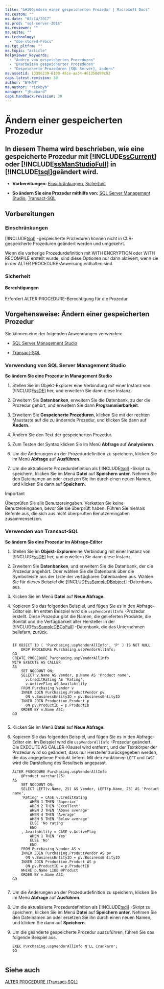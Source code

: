 ```yaml
---
title: "&#196;ndern einer gespeicherten Prozedur | Microsoft Docs"
ms.custom: ""
ms.date: "03/14/2017"
ms.prod: "sql-server-2016"
ms.reviewer: ""
ms.suite: ""
ms.technology: 
  - "dbe-stored-Procs"
ms.tgt_pltfrm: ""
ms.topic: "article"
helpviewer_keywords: 
  - "Ändern von gespeicherten Prozeduren"
  - "Bearbeiten gespeicherter Prozeduren"
  - "Gespeicherte Prozeduren [SQL Server], ändern"
ms.assetid: 13396239-6100-48ce-aa34-461358d99c92
caps.latest.revision: 30
author: "BYHAM"
ms.author: "rickbyh"
manager: "jhubbard"
caps.handback.revision: 30
---
```

# &#196;ndern einer gespeicherten Prozedur
    
##  <a name="Top"></a> In diesem Thema wird beschrieben, wie eine gespeicherte Prozedur mit [!INCLUDE[ssCurrent](../../includes/sscurrent-md.md)] oder [!INCLUDE[ssManStudioFull](../../includes/ssmanstudiofull-md.md)] in [!INCLUDE[tsql](../../includes/tsql-md.md)]geändert wird.  
  
-   **Vorbereitungen:**  [Einschränkungen](#Restrictions), [Sicherheit](#Security)  
  
-   **So ändern Sie eine Prozedur mithilfe von:** [SQL Server Management Studio](#SSMSProcedure), [Transact-SQL](#TsqlProcedure)  
  
##  <a name="BeforeYouBegin"></a> Vorbereitungen  
  
###  <a name="Restrictions"></a> Einschränkungen  
 [!INCLUDE[tsql](../../includes/tsql-md.md)] -gespeicherte Prozeduren können nicht in CLR-gespeicherte Prozeduren geändert werden und umgekehrt.  
  
 Wenn die vorherige Prozedurdefinition mit WITH ENCRYPTION oder WITH RECOMPILE erstellt wurde, sind diese Optionen nur dann aktiviert, wenn sie in der ALTER PROCEDURE-Anweisung enthalten sind.  
  
###  <a name="Security"></a> Sicherheit  
  
####  <a name="Permissions"></a> Berechtigungen  
 Erfordert ALTER PROCEDURE-Berechtigung für die Prozedur.  
  
##  <a name="Procedures"></a> Vorgehensweise: Ändern einer gespeicherten Prozedur  
 Sie können eine der folgenden Anwendungen verwenden:  
  
-   [SQL Server Management Studio](#SSMSProcedure)  
  
-   [Transact-SQL](#TsqlProcedure)  
  
###  <a name="SSMSProcedure"></a> Verwendung von SQL Server Management Studio  
 **So ändern Sie eine Prozedur in Management Studio**  
  
1.  Stellen Sie im Objekt-Explorer eine Verbindung mit einer Instanz von [!INCLUDE[ssDE](../../includes/ssde-md.md)] her, und erweitern Sie dann diese Instanz.  
  
2.  Erweitern Sie **Datenbanken**, erweitern Sie die Datenbank, zu der die Prozedur gehört, und erweitern Sie dann **Programmierbarkeit**.  
  
3.  Erweitern Sie **Gespeicherte Prozeduren**, klicken Sie mit der rechten Maustaste auf die zu ändernde Prozedur, und klicken Sie dann auf **Ändern**.  
  
4.  Ändern Sie den Text der gespeicherten Prozedur.  
  
5.  Zum Testen der Syntax klicken Sie im Menü **Abfrage** auf **Analysieren**.  
  
6.  Um die Änderungen an der Prozedurdefinition zu speichern, klicken Sie im Menü **Abfrage** auf **Ausführen**.  
  
7.  Um die aktualisierte Prozedurdefinition als [!INCLUDE[tsql](../../includes/tsql-md.md)] -Skript zu speichern, klicken Sie im Menü **Datei** auf **Speichern unter**. Nehmen Sie den Dateinamen an oder ersetzen Sie ihn durch einen neuen Namen, und klicken Sie dann auf **Speichern**.  
  
> [!IMPORTANT]  
>  Überprüfen Sie alle Benutzereingaben. Verketten Sie keine Benutzereingaben, bevor Sie sie überprüft haben. Führen Sie niemals Befehle aus, die sich aus nicht überprüften Benutzereingaben zusammensetzen.  
  
###  <a name="TsqlProcedure"></a> Verwenden von Transact-SQL  
 **So ändern Sie eine Prozedur im Abfrage-Editor**  
  
1.  Stellen Sie im **Objekt-Explorer**eine Verbindung mit einer Instanz von [!INCLUDE[ssDE](../../includes/ssde-md.md)] her, und erweitern Sie dann diese Instanz.  
  
2.  Erweitern Sie **Datenbanken**, und erweitern Sie die Datenbank, der die Prozedur angehört. Oder wählen Sie die Datenbank über die Symbolleiste aus der Liste der verfügbaren Datenbanken aus. Wählen Sie für dieses Beispiel die [!INCLUDE[ssSampleDBobject](../../includes/sssampledbobject-md.md)] -Datenbank aus.  
  
3.  Klicken Sie im Menü **Datei** auf **Neue Abfrage**.  
  
4.  Kopieren Sie das folgenden Beispiel, und fügen Sie es in den Abfrage-Editor ein. Im ersten Beispiel wird die `uspVendorAllInfo` -Prozedur erstellt. Diese Prozedur gibt die Namen, die gelieferten Produkte, die Bonität und die Verfügbarkeit aller Hersteller in der [!INCLUDE[ssSampleDBCoFull](../../includes/sssampledbcofull-md.md)] -Datenbank, die das Unternehmen beliefern, zurück.  
  
    ```  
  
    IF OBJECT_ID ( 'Purchasing.uspVendorAllInfo', 'P' ) IS NOT NULL   
        DROP PROCEDURE Purchasing.uspVendorAllInfo;  
    GO  
    CREATE PROCEDURE Purchasing.uspVendorAllInfo  
    WITH EXECUTE AS CALLER  
    AS  
        SET NOCOUNT ON;  
        SELECT v.Name AS Vendor, p.Name AS 'Product name',   
          v.CreditRating AS 'Rating',   
          v.ActiveFlag AS Availability  
        FROM Purchasing.Vendor v   
        INNER JOIN Purchasing.ProductVendor pv  
          ON v.BusinessEntityID = pv.BusinessEntityID   
        INNER JOIN Production.Product p  
          ON pv.ProductID = p.ProductID   
        ORDER BY v.Name ASC;  
    GO  
  
    ```  
  
5.  Klicken Sie im Menü **Datei** auf **Neue Abfrage**.  
  
6.  Kopieren Sie das folgenden Beispiel, und fügen Sie es in den Abfrage-Editor ein. Im Beispiel wird die `uspVendorAllInfo` -Prozedur geändert. Die EXECUTE AS CALLER-Klausel wird entfernt, und der Textkörper der Prozedur wird so geändert, dass nur Hersteller zurückgegeben werden, die das angegebene Produkt liefern. Mit den Funktionen `LEFT` und `CASE` wird die Darstellung des Resultsets angepasst.  
  
    ```  
    ALTER PROCEDURE Purchasing.uspVendorAllInfo  
        @Product varchar(25)   
    AS  
        SET NOCOUNT ON;  
        SELECT LEFT(v.Name, 25) AS Vendor, LEFT(p.Name, 25) AS 'Product name',   
        'Rating' = CASE v.CreditRating   
            WHEN 1 THEN 'Superior'  
            WHEN 2 THEN 'Excellent'  
            WHEN 3 THEN 'Above average'  
            WHEN 4 THEN 'Average'  
            WHEN 5 THEN 'Below average'  
            ELSE 'No rating'  
            END  
        , Availability = CASE v.ActiveFlag  
            WHEN 1 THEN 'Yes'  
            ELSE 'No'  
            END  
        FROM Purchasing.Vendor AS v   
        INNER JOIN Purchasing.ProductVendor AS pv  
          ON v.BusinessEntityID = pv.BusinessEntityID   
        INNER JOIN Production.Product AS p   
          ON pv.ProductID = p.ProductID   
        WHERE p.Name LIKE @Product  
        ORDER BY v.Name ASC;  
    GO  
  
    ```  
  
7.  Um die Änderungen an der Prozedurdefinition zu speichern, klicken Sie im Menü **Abfrage** auf **Ausführen**.  
  
8.  Um die aktualisierte Prozedurdefinition als [!INCLUDE[tsql](../../includes/tsql-md.md)] -Skript zu speichern, klicken Sie im Menü **Datei** auf **Speichern unter**. Nehmen Sie den Dateinamen an oder ersetzen Sie ihn durch einen neuen Namen, und klicken Sie dann auf **Speichern**.  
  
9. Um die geänderte gespeicherte Prozedur auszuführen, führen Sie das folgende Beispiel aus.  
  
    ```  
    EXEC Purchasing.uspVendorAllInfo N'LL Crankarm';  
    GO  
  
    ```  
  
## Siehe auch  
 [ALTER PROCEDURE &#40;Transact-SQL&#41;](../../t-sql/statements/alter-procedure-transact-sql.md)  
  
  
